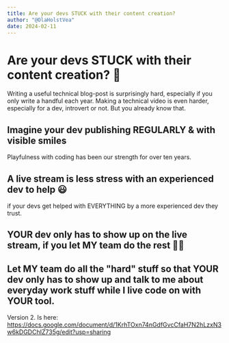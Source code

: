 ```yaml
---
title: Are your devs STUCK with their content creation?
author: "@OlaHolstVea"
date: 2024-02-11
---
```




# Are your devs STUCK with their content creation? 🤔

Writing a useful technical blog-post is surprisingly hard, especially if you only write a handful each year. Making a technical video is even harder, especially for a dev, introvert or not. But you already know that.

## Imagine your dev publishing REGULARLY & with visible smiles

Playfulness with coding has been our strength for over ten years.

## A live stream is less stress with an experienced dev to help 😃

if your devs get helped with EVERYTHING by a more experienced dev they trust.

## YOUR dev only has to show up on the live stream, if you let MY team do the rest 👩‍🏫


## Let MY team do all the "hard" stuff so that YOUR dev only has to show up and talk to me about everyday work stuff while I live code on with YOUR tool.


Version 2. Is here:
https://docs.google.com/document/d/1KrhTOxn74nGdfGvcCfaH7N2hLzxN3w6kDGDChIZ735g/edit?usp=sharing
